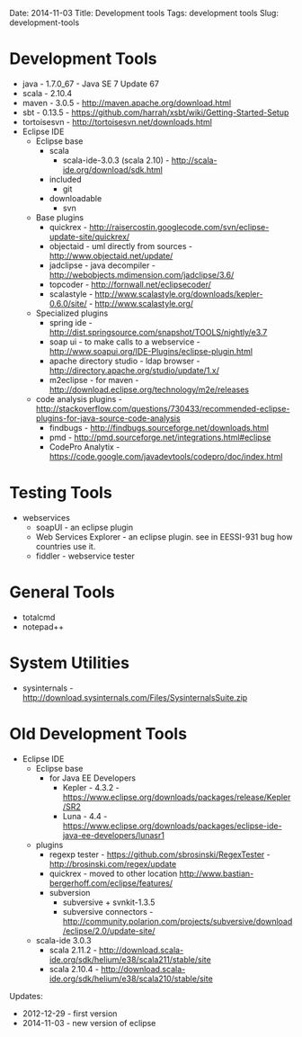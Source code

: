 Date: 2014-11-03
Title: Development tools
Tags: development tools
Slug: development-tools

Development Tools
=================
- java - 1.7.0_67 - Java SE 7 Update 67
- scala - 2.10.4
- maven - 3.0.5 - <http://maven.apache.org/download.html>
- sbt - 0.13.5 - <https://github.com/harrah/xsbt/wiki/Getting-Started-Setup>
- tortoisesvn - <http://tortoisesvn.net/downloads.html>
- Eclipse IDE
	- Eclipse base
		- scala
			- scala-ide-3.0.3 (scala 2.10) - <http://scala-ide.org/download/sdk.html>
		- included
			- git
		- downloadable
			- svn
	- Base plugins
		- quickrex - <http://raisercostin.googlecode.com/svn/eclipse-update-site/quickrex/>
		- objectaid - uml directly from sources - <http://www.objectaid.net/update/>
		- jadclipse - java decompiler - <http://webobjects.mdimension.com/jadclipse/3.6/>
		- topcoder - <http://fornwall.net/eclipsecoder/>
		- scalastyle - <http://www.scalastyle.org/downloads/kepler-0.6.0/site/> - <http://www.scalastyle.org/>
	- Specialized plugins
		-   spring ide - <http://dist.springsource.com/snapshot/TOOLS/nightly/e3.7>
		-   soap ui - to make calls to a webservice - <http://www.soapui.org/IDE-Plugins/eclipse-plugin.html>
		-   apache directory studio - ldap browser - <http://directory.apache.org/studio/update/1.x/>
		-   m2eclipse - for maven - <http://download.eclipse.org/technology/m2e/releases>
    -   code analysis plugins - <http://stackoverflow.com/questions/730433/recommended-eclipse-plugins-for-java-source-code-analysis>
        -   findbugs - <http://findbugs.sourceforge.net/downloads.html>
        -   pmd - <http://pmd.sourceforge.net/integrations.html#eclipse>
        -   CodePro Analytix - <https://code.google.com/javadevtools/codepro/doc/index.html>

Testing Tools
=============
-   webservices
    -   soapUI - an eclipse plugin
    -   Web Services Explorer - an eclipse plugin. see in EESSI-931 bug
        how countries use it.
    -   fiddler - webservice tester

General Tools
=============

-   totalcmd
-   notepad++

System Utilities
================

-   sysinternals -
    <http://download.sysinternals.com/Files/SysinternalsSuite.zip>

Old Development Tools
=====================
- Eclipse IDE
	- Eclipse base
		- for Java EE Developers 
			- Kepler - 4.3.2 - <https://www.eclipse.org/downloads/packages/release/Kepler/SR2>
			- Luna - 4.4 - <https://www.eclipse.org/downloads/packages/eclipse-ide-java-ee-developers/lunasr1>
	- plugins
		- regexp tester - <https://github.com/sbrosinski/RegexTester> - <http://brosinski.com/regex/update>
		- quickrex - moved to other location <http://www.bastian-bergerhoff.com/eclipse/features/>
		- subversion
			- subversive + svnkit-1.3.5
			- subversive connectors - <http://community.polarion.com/projects/subversive/download/eclipse/2.0/update-site/>		
	- scala-ide 3.0.3
		- scala 2.11.2 - <http://download.scala-ide.org/sdk/helium/e38/scala211/stable/site>
		- scala 2.10.4 - <http://download.scala-ide.org/sdk/helium/e38/scala210/stable/site>

Updates:
- 2012-12-29 - first version
- 2014-11-03 - new version of eclipse